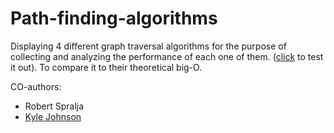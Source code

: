 # Path-finding-algorithms

Displaying 4 different graph traversal algorithms for the purpose of collecting and analyzing the performance of each one of them. ([click](http://webkutil.cz/algorithms/) to test it out). To compare it to their theoretical big-O.

CO-authors:
- Robert Spralja
- [Kyle Johnson](https://github.com/miningape)
